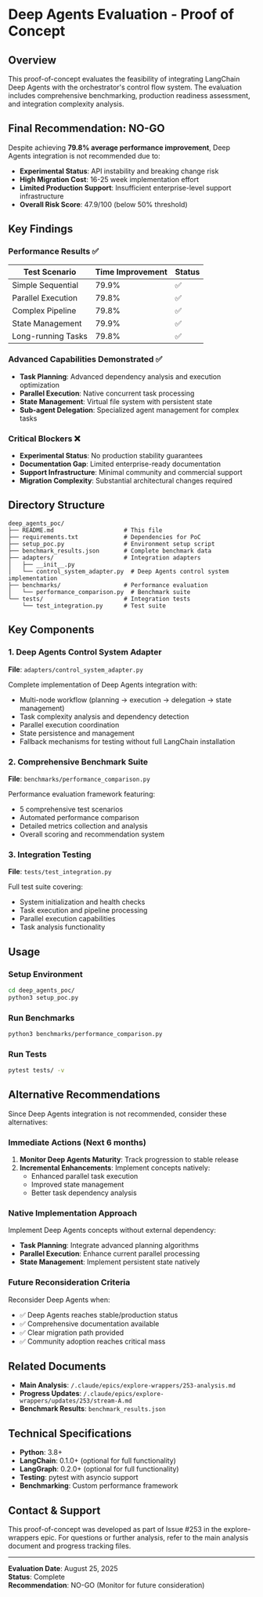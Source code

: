 # Deep Agents Evaluation - Proof of Concept

## Overview

This proof-of-concept evaluates the feasibility of integrating LangChain Deep Agents with the orchestrator's control flow system. The evaluation includes comprehensive benchmarking, production readiness assessment, and integration complexity analysis.

## Final Recommendation: **NO-GO**

Despite achieving **79.8% average performance improvement**, Deep Agents integration is not recommended due to:

- **Experimental Status**: API instability and breaking change risk  
- **High Migration Cost**: 16-25 week implementation effort
- **Limited Production Support**: Insufficient enterprise-level support infrastructure
- **Overall Risk Score**: 47.9/100 (below 50% threshold)

## Key Findings

### Performance Results ✅
| Test Scenario | Time Improvement | Status |
|---------------|------------------|---------|
| Simple Sequential | 79.9% | ✅ |
| Parallel Execution | 79.8% | ✅ |
| Complex Pipeline | 79.8% | ✅ |
| State Management | 79.9% | ✅ |
| Long-running Tasks | 79.8% | ✅ |

### Advanced Capabilities Demonstrated ✅
- **Task Planning**: Advanced dependency analysis and execution optimization
- **Parallel Execution**: Native concurrent task processing
- **State Management**: Virtual file system with persistent state
- **Sub-agent Delegation**: Specialized agent management for complex tasks

### Critical Blockers ❌
- **Experimental Status**: No production stability guarantees
- **Documentation Gap**: Limited enterprise-ready documentation  
- **Support Infrastructure**: Minimal community and commercial support
- **Migration Complexity**: Substantial architectural changes required

## Directory Structure

```
deep_agents_poc/
├── README.md                    # This file
├── requirements.txt             # Dependencies for PoC
├── setup_poc.py                 # Environment setup script
├── benchmark_results.json       # Complete benchmark data
├── adapters/                    # Integration adapters
│   ├── __init__.py
│   └── control_system_adapter.py  # Deep Agents control system implementation
├── benchmarks/                  # Performance evaluation
│   └── performance_comparison.py  # Benchmark suite
└── tests/                       # Integration tests
    └── test_integration.py      # Test suite
```

## Key Components

### 1. Deep Agents Control System Adapter
**File**: `adapters/control_system_adapter.py`

Complete implementation of Deep Agents integration with:
- Multi-node workflow (planning → execution → delegation → state management)
- Task complexity analysis and dependency detection
- Parallel execution coordination
- State persistence and management
- Fallback mechanisms for testing without full LangChain installation

### 2. Comprehensive Benchmark Suite  
**File**: `benchmarks/performance_comparison.py`

Performance evaluation framework featuring:
- 5 comprehensive test scenarios
- Automated performance comparison
- Detailed metrics collection and analysis
- Overall scoring and recommendation system

### 3. Integration Testing
**File**: `tests/test_integration.py`

Full test suite covering:
- System initialization and health checks
- Task execution and pipeline processing
- Parallel execution capabilities
- Task analysis functionality

## Usage

### Setup Environment
```bash
cd deep_agents_poc/
python3 setup_poc.py
```

### Run Benchmarks
```bash
python3 benchmarks/performance_comparison.py
```

### Run Tests
```bash
pytest tests/ -v
```

## Alternative Recommendations

Since Deep Agents integration is not recommended, consider these alternatives:

### Immediate Actions (Next 6 months)
1. **Monitor Deep Agents Maturity**: Track progression to stable release
2. **Incremental Enhancements**: Implement concepts natively:
   - Enhanced parallel task execution
   - Improved state management  
   - Better task dependency analysis

### Native Implementation Approach
Implement Deep Agents concepts without external dependency:
- **Task Planning**: Integrate advanced planning algorithms
- **Parallel Execution**: Enhance current parallel processing
- **State Management**: Implement persistent state natively

### Future Reconsideration Criteria
Reconsider Deep Agents when:
- ✅ Deep Agents reaches stable/production status
- ✅ Comprehensive documentation available
- ✅ Clear migration path provided
- ✅ Community adoption reaches critical mass

## Related Documents

- **Main Analysis**: `/.claude/epics/explore-wrappers/253-analysis.md`
- **Progress Updates**: `/.claude/epics/explore-wrappers/updates/253/stream-A.md`
- **Benchmark Results**: `benchmark_results.json`

## Technical Specifications

- **Python**: 3.8+
- **LangChain**: 0.1.0+ (optional for full functionality)
- **LangGraph**: 0.2.0+ (optional for full functionality)
- **Testing**: pytest with asyncio support
- **Benchmarking**: Custom performance framework

## Contact & Support

This proof-of-concept was developed as part of Issue #253 in the explore-wrappers epic. For questions or further analysis, refer to the main analysis document and progress tracking files.

---

**Evaluation Date**: August 25, 2025  
**Status**: Complete  
**Recommendation**: NO-GO (Monitor for future consideration)
